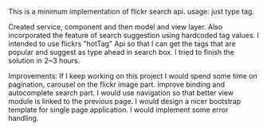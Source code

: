 This is a minimum implementation of flickr search api.
usage: just type tag.

Created service, component and then model and view layer.
Also incorporated the feature of search suggestion using hardcoded tag values.
I intended to use flickrs "hotTag" Api so that I can get the tags that are popular and suggest as type ahead in search box.
I tried to finish the solution in 2~3 hours.

Improvements:
If I keep working on this project I would spend some time on pagination, carousel on the flickr image part.
Improve binding and autocomplete search part.
I would use navigation so that  better view  module is linked to the previous page.
I would design a nicer bootstrap template for single page application.
I would implement some error handling. 